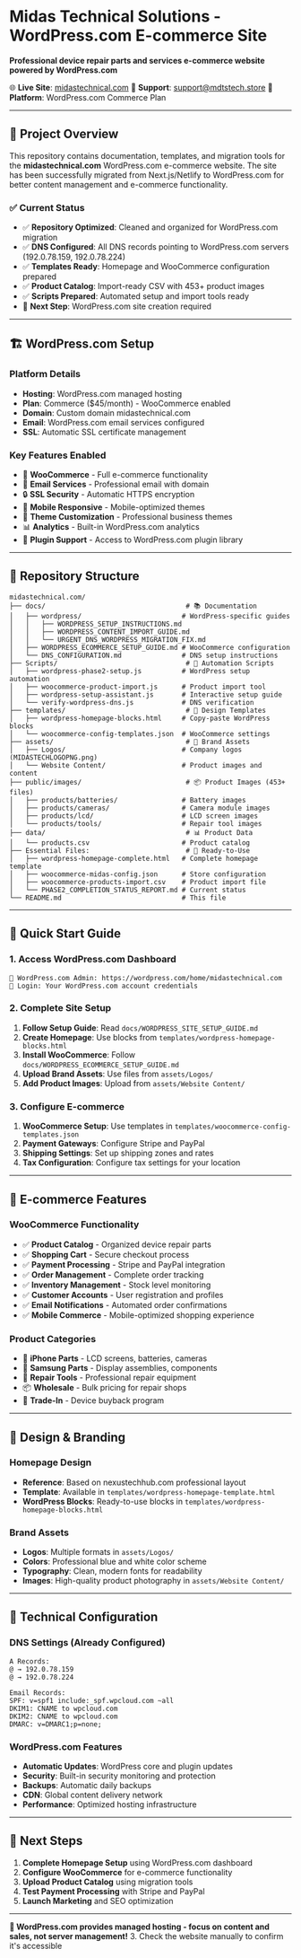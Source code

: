 # Midas Technical Solutions - WordPress.com E-commerce Site

**Professional device repair parts and services e-commerce website powered by WordPress.com**

🌐 **Live Site**: [midastechnical.com](https://midastechnical.com)
📧 **Support**: support@mdtstech.store
🛒 **Platform**: WordPress.com Commerce Plan

---

## 🎯 **Project Overview**

This repository contains documentation, templates, and migration tools for the **midastechnical.com** WordPress.com e-commerce website. The site has been successfully migrated from Next.js/Netlify to WordPress.com for better content management and e-commerce functionality.

### **✅ Current Status**
- ✅ **Repository Optimized**: Cleaned and organized for WordPress.com migration
- ✅ **DNS Configured**: All DNS records pointing to WordPress.com servers (192.0.78.159, 192.0.78.224)
- ✅ **Templates Ready**: Homepage and WooCommerce configuration prepared
- ✅ **Product Catalog**: Import-ready CSV with 453+ product images
- ✅ **Scripts Prepared**: Automated setup and import tools ready
- 🔧 **Next Step**: WordPress.com site creation required

---

## 🏗 **WordPress.com Setup**

### **Platform Details**
- **Hosting**: WordPress.com managed hosting
- **Plan**: Commerce ($45/month) - WooCommerce enabled
- **Domain**: Custom domain midastechnical.com
- **Email**: WordPress.com email services configured
- **SSL**: Automatic SSL certificate management

### **Key Features Enabled**
- 🛒 **WooCommerce** - Full e-commerce functionality
- 📧 **Email Services** - Professional email with domain
- 🔒 **SSL Security** - Automatic HTTPS encryption
- 📱 **Mobile Responsive** - Mobile-optimized themes
- 🎨 **Theme Customization** - Professional business themes
- 📊 **Analytics** - Built-in WordPress.com analytics
- 🔌 **Plugin Support** - Access to WordPress.com plugin library

---

## 📁 **Repository Structure**

```
midastechnical.com/
├── docs/                                   # 📚 Documentation
│   ├── wordpress/                         # WordPress-specific guides
│   │   ├── WORDPRESS_SETUP_INSTRUCTIONS.md
│   │   ├── WORDPRESS_CONTENT_IMPORT_GUIDE.md
│   │   └── URGENT_DNS_WORDPRESS_MIGRATION_FIX.md
│   ├── WORDPRESS_ECOMMERCE_SETUP_GUIDE.md # WooCommerce configuration
│   └── DNS_CONFIGURATION.md               # DNS setup instructions
├── Scripts/                                # 🤖 Automation Scripts
│   ├── wordpress-phase2-setup.js          # WordPress setup automation
│   ├── woocommerce-product-import.js      # Product import tool
│   ├── wordpress-setup-assistant.js       # Interactive setup guide
│   └── verify-wordpress-dns.js            # DNS verification
├── templates/                              # 🎨 Design Templates
│   ├── wordpress-homepage-blocks.html     # Copy-paste WordPress blocks
│   └── woocommerce-config-templates.json  # WooCommerce settings
├── assets/                                 # 🎨 Brand Assets
│   ├── Logos/                             # Company logos (MIDASTECHLOGOPNG.png)
│   └── Website Content/                   # Product images and content
├── public/images/                          # 📦 Product Images (453+ files)
│   ├── products/batteries/                # Battery images
│   ├── products/cameras/                  # Camera module images
│   ├── products/lcd/                      # LCD screen images
│   └── products/tools/                    # Repair tool images
├── data/                                   # 📊 Product Data
│   └── products.csv                       # Product catalog
├── Essential Files:                        # 🎯 Ready-to-Use
│   ├── wordpress-homepage-complete.html   # Complete homepage template
│   ├── woocommerce-midas-config.json      # Store configuration
│   ├── woocommerce-products-import.csv    # Product import file
│   └── PHASE2_COMPLETION_STATUS_REPORT.md # Current status
└── README.md                              # This file
```

---

## 🚀 **Quick Start Guide**

### **1. Access WordPress.com Dashboard**
```
🔗 WordPress.com Admin: https://wordpress.com/home/midastechnical.com
📧 Login: Your WordPress.com account credentials
```

### **2. Complete Site Setup**
1. **Follow Setup Guide**: Read `docs/WORDPRESS_SITE_SETUP_GUIDE.md`
2. **Create Homepage**: Use blocks from `templates/wordpress-homepage-blocks.html`
3. **Install WooCommerce**: Follow `docs/WORDPRESS_ECOMMERCE_SETUP_GUIDE.md`
4. **Upload Brand Assets**: Use files from `assets/Logos/`
5. **Add Product Images**: Upload from `assets/Website Content/`

### **3. Configure E-commerce**
1. **WooCommerce Setup**: Use templates in `templates/woocommerce-config-templates.json`
2. **Payment Gateways**: Configure Stripe and PayPal
3. **Shipping Settings**: Set up shipping zones and rates
4. **Tax Configuration**: Configure tax settings for your location

---

## 🛒 **E-commerce Features**

### **WooCommerce Functionality**
- ✅ **Product Catalog** - Organized device repair parts
- ✅ **Shopping Cart** - Secure checkout process
- ✅ **Payment Processing** - Stripe and PayPal integration
- ✅ **Order Management** - Complete order tracking
- ✅ **Inventory Management** - Stock level monitoring
- ✅ **Customer Accounts** - User registration and profiles
- ✅ **Email Notifications** - Automated order confirmations
- ✅ **Mobile Commerce** - Mobile-optimized shopping experience

### **Product Categories**
- 📱 **iPhone Parts** - LCD screens, batteries, cameras
- 📱 **Samsung Parts** - Display assemblies, components
- 🔧 **Repair Tools** - Professional repair equipment
- 📦 **Wholesale** - Bulk pricing for repair shops
- 🔄 **Trade-In** - Device buyback program

---

## 🎨 **Design & Branding**

### **Homepage Design**
- **Reference**: Based on nexustechhub.com professional layout
- **Template**: Available in `templates/wordpress-homepage-template.html`
- **WordPress Blocks**: Ready-to-use blocks in `templates/wordpress-homepage-blocks.html`

### **Brand Assets**
- **Logos**: Multiple formats in `assets/Logos/`
- **Colors**: Professional blue and white color scheme
- **Typography**: Clean, modern fonts for readability
- **Images**: High-quality product photography in `assets/Website Content/`

---

## 🔧 **Technical Configuration**

### **DNS Settings** (Already Configured)
```
A Records:
@ → 192.0.78.159
@ → 192.0.78.224

Email Records:
SPF: v=spf1 include:_spf.wpcloud.com ~all
DKIM1: CNAME to wpcloud.com
DKIM2: CNAME to wpcloud.com
DMARC: v=DMARC1;p=none;
```

### **WordPress.com Features**
- **Automatic Updates**: WordPress core and plugin updates
- **Security**: Built-in security monitoring and protection
- **Backups**: Automatic daily backups
- **CDN**: Global content delivery network
- **Performance**: Optimized hosting infrastructure

---

## 🎯 **Next Steps**

1. **Complete Homepage Setup** using WordPress.com dashboard
2. **Configure WooCommerce** for e-commerce functionality
3. **Upload Product Catalog** using migration tools
4. **Test Payment Processing** with Stripe and PayPal
5. **Launch Marketing** and SEO optimization

---

**🎉 WordPress.com provides managed hosting - focus on content and sales, not server management!**
3. Check the website manually to confirm it's accessible
